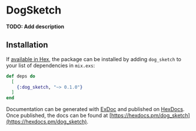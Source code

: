 # DogSketch

**TODO: Add description**

## Installation

If [available in Hex](https://hex.pm/docs/publish), the package can be installed
by adding `dog_sketch` to your list of dependencies in `mix.exs`:

```elixir
def deps do
  [
    {:dog_sketch, "~> 0.1.0"}
  ]
end
```

Documentation can be generated with [ExDoc](https://github.com/elixir-lang/ex_doc)
and published on [HexDocs](https://hexdocs.pm). Once published, the docs can
be found at [https://hexdocs.pm/dog_sketch](https://hexdocs.pm/dog_sketch).

